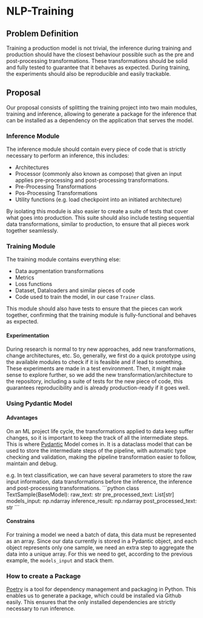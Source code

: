 # NLP-Training
## Problem Definition
Training a production model is not trivial, the inference during training and production should have the closest 
behaviour possible such as the pre and post-processing transformations. These transformations should be solid and fully
tested to guarantee that it behaves as expected. During training, the experiments should also be
reproducible and easily trackable.

## Proposal
Our proposal consists of splitting the training project into two main modules, training and inference, allowing to
generate a package for the inference that can be installed as a dependency on the application that serves the model.

### Inference Module
The inference module should contain every piece of code that is strictly necessary to perform an inference, this includes:
- Architectures
- Processor (commonly also known as compose) that given an input applies pre-processing and post-processing transformations.
- Pre-Processing Transformations
- Pos-Processing Transformations
- Utility functions (e.g. load checkpoint into an initiated architecture)

By isolating this module is also easier to create a suite of tests that cover what goes into production. This suite 
should also include testing sequential data transformations, similar to production, to ensure that all pieces work 
together seamlessly.

### Training Module
The training module contains everything else:
- Data augmentation transformations
- Metrics
- Loss functions
- Dataset, Dataloaders and similar pieces of code
- Code used to train the model, in our case `Trainer` class.

This module should also have tests to ensure that the pieces can work together, confirming that the training module is 
fully-functional and behaves as expected.

#### Experimentation
During research is normal to try new approaches, add new transformations, change architectures, etc. So, generally, we 
first do a quick prototype using the available modules to check if it is feasible and if lead to something. These 
experiments are made in a test environment. Then, it might make sense to explore further, so we add the new 
transformation/architecture to the repository, including a suite of tests for the new piece of code, this guarantees 
reproducibility and is already production-ready if it goes well.

### Using Pydantic Model
#### Advantages
On an ML project life cycle, the transformations applied to data keep suffer changes, so it is important to keep the 
track of all the intermediate steps. This is where [Pydantic](https://pydantic-docs.helpmanual.io/) Model comes in.
It is a dataclass model that can be used to store the intermediate steps of the pipeline, with automatic type checking
and validation, making the pipeline transformation easier to follow, maintain and debug.

e.g. In text classification, we can have several parameters to store the raw input information, data transformations 
before the inference, the inference and post-processing transformations.
´´´python
class TextSample(BaseModel):
    raw_text: str
    pre_processed_text: List[str]
    models_input: np.ndarray
    inference_result: np.ndarray
    post_processed_text: str
´´´

#### Constrains
For training a model we need a batch of data, this data must be represented as an array. Since our data currently is stored
in a Pydantic object, and each object represents only one sample, we need an extra step to aggregate the data into a 
unique array. For this we need to get, according to the previous example, the ``models_input`` and stack them.

### How to create a Package
[Poetry](https://python-poetry.org/) is a tool for dependency management and packaging in Python.
This enables us to generate a package, which could be installed via Github easily. This ensures that the only installed
dependencies are strictly necessary to run inference.
